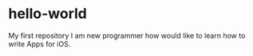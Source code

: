 # hello-world
My first repository
I am new programmer how would like to learn how to write Apps for iOS.
